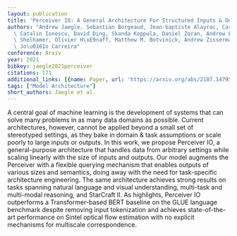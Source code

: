 ```yaml
---
layout: publication
title: 'Perceiver IO: A General Architecture For Structured Inputs & Outputs'
authors: "Andrew Jaegle, Sebastian Borgeaud, Jean-baptiste Alayrac, Carl Doersch,\
  \ Catalin Ionescu, David Ding, Skanda Koppula, Daniel Zoran, Andrew Brock, Evan\
  \ Shelhamer, Olivier H\xE9naff, Matthew M. Botvinick, Andrew Zisserman, Oriol Vinyals,\
  \ Jo\u0101o Carreira"
conference: Arxiv
year: 2021
bibkey: jaegle2021perceiver
citations: 171
additional_links: [{name: Paper, url: 'https://arxiv.org/abs/2107.14795'}]
tags: ["Model Architecture"]
short_authors: Jaegle et al.
---
```

A central goal of machine learning is the development of systems that can
solve many problems in as many data domains as possible. Current architectures,
however, cannot be applied beyond a small set of stereotyped settings, as they
bake in domain & task assumptions or scale poorly to large inputs or outputs.
In this work, we propose Perceiver IO, a general-purpose architecture that
handles data from arbitrary settings while scaling linearly with the size of
inputs and outputs. Our model augments the Perceiver with a flexible querying
mechanism that enables outputs of various sizes and semantics, doing away with
the need for task-specific architecture engineering. The same architecture
achieves strong results on tasks spanning natural language and visual
understanding, multi-task and multi-modal reasoning, and StarCraft II. As
highlights, Perceiver IO outperforms a Transformer-based BERT baseline on the
GLUE language benchmark despite removing input tokenization and achieves
state-of-the-art performance on Sintel optical flow estimation with no explicit
mechanisms for multiscale correspondence.